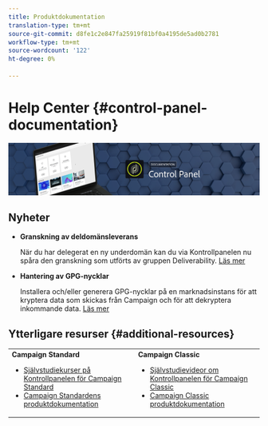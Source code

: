 ```yaml
---
title: Produktdokumentation
translation-type: tm+mt
source-git-commit: d8fe1c2e847fa25919f81bf0a4195de5ad0b2781
workflow-type: tm+mt
source-wordcount: '122'
ht-degree: 0%

---
```



# Help Center {#control-panel-documentation}

![](assets/do-not-localize/banner.png)

## Nyheter

* **Granskning av deldomänsleverans**

   När du har delegerat en ny underdomän kan du via Kontrollpanelen nu spåra den granskning som utförts av gruppen Deliverability. [Läs mer](subdomains-certificates/using/setting-up-new-subdomain.md)

* **Hantering av GPG-nycklar**

   Installera och/eller generera GPG-nycklar på en marknadsinstans för att kryptera data som skickas från Campaign och för att dekryptera inkommande data. [Läs mer](instances-settings/using/gpg-keys-management.md)

## Ytterligare resurser {#additional-resources}

<table>
    <tr>
        <td><b>Campaign Standard</b><br/>
        <ul>
            <li><a href="https://docs.adobe.com/content/help/en/campaign-learn/campaign-standard-tutorials/administrating/control-panel/control-panel-overview.html">Självstudiekurser på Kontrollpanelen för Campaign Standard</a></li>
            <li><a href="https://docs.adobe.com/content/help/en/campaign-standard/using/campaign-standard-home.html">Campaign Standardens produktdokumentation</a></li>
        </ul>
        </td>
        <td><b>Campaign Classic</b><br/>
        <ul>
            <li><a href="https://docs.adobe.com/content/help/en/campaign-learn/campaign-classic-tutorials/administrating/control-panel-acc/control-panel-overview.html">Självstudievideor om Kontrollpanelen för Campaign Classic</a></li>
            <li><a href="https://docs.adobe.com/content/help/en/campaign-classic/using/campaign-classic-home.html">Campaign Classic produktdokumentation</a></li>
        </ul>
        </td>
    </tr>
</table>
